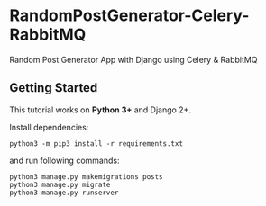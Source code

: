 # RandomPostGenerator-Celery-RabbitMQ
Random Post Generator App with Django using Celery &amp; RabbitMQ

## Getting Started

This tutorial works on **Python 3+** and Django 2+.

Install dependencies:

```
python3 -m pip3 install -r requirements.txt
```
and run following commands:

```
python3 manage.py makemigrations posts
python3 manage.py migrate
python3 manage.py runserver
```
